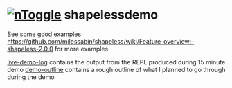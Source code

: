 # [![nToggle](http://static1.squarespace.com/static/54aff901e4b09d0a90426749/t/54aff95fe4b0fbcca432e54d/1423161066764/?format=1500w)](http://www.ntoggle.com/) shapelessdemo

See some good examples https://github.com/milessabin/shapeless/wiki/Feature-overview:-shapeless-2.0.0 for more examples

[live-demo-log](live-demo-log) contains the output from the REPL produced during 15 minute demo
[demo-outline](demo-outline) contains a rough outline of what I planned to go through during the demo

